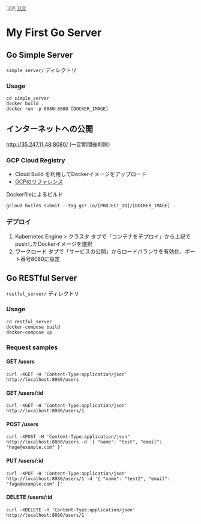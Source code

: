 :jp: [:us:](./README_en.md)

# My First Go Server

## Go Simple Server

`simple_server/` ディレクトリ

### Usage

    cd simple_server
    docker build .
    docker run -p 8080:8080 [DOCKER_IMAGE]

## インターネットへの公開

http://35.247.11.48:8080/ (一定期間後削除)

### GCP Cloud Registry

- Cloud Build を利用してDockerイメージをアップロード
- [GCPのリファレンス](https://cloud.google.com/cloud-build/docs/quickstart-docker)

Dockerfileによるビルド

    gcloud builds submit --tag gcr.io/[PROJECT_ID]/[DOCKER_IMAGE] .

### デプロイ

1. Kubernetes Engine > クラスタ タブで「コンテナをデプロイ」から上記でpushしたDockerイメージを選択
2. ワークロード タブで「サービスの公開」からロードバランサを有効化、ポート番号8080に設定

## Go RESTful Server

`restful_server/` ディレクトリ

### Usage

    cd restful_server
    docker-compose build
    docker-compose up

### Request samples

#### GET /users

    curl -XGET -H 'Content-Type:application/json' http://localhost:8080/users

#### GET /users/:id

    curl -XGET -H 'Content-Type:application/json' http://localhost:8080/users/1

#### POST /users

    curl -XPOST -H 'Content-Type:application/json' http://localhost:8080/users -d '{ "name": "test", "email": "hoge@example.com" }'

#### PUT /users/:id

    curl -XPUT -H 'Content-Type:application/json' http://localhost:8080/users/1 -d '{ "name": "test2", "email": "fuga@example.com" }'

#### DELETE /users/:id

    curl -XDELETE -H 'Content-Type:application/json' http://localhost:8080/users/1
